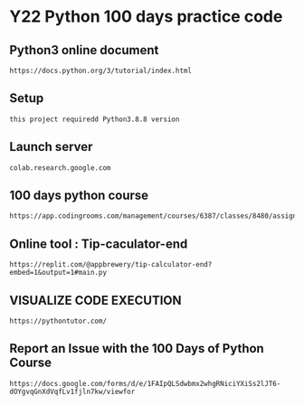 # Y22 Python 100 days practice code 

## Python3 online document
    https://docs.python.org/3/tutorial/index.html
## Setup 
    this project requiredd Python3.8.8 version

## Launch server
    colab.research.google.com

## 100 days python course
    https://app.codingrooms.com/management/courses/6387/classes/8480/assignments


## Online tool : Tip-caculator-end
    https://replit.com/@appbrewery/tip-calculator-end?embed=1&output=1#main.py

## VISUALIZE CODE EXECUTION
    https://pythontutor.com/
##  Report an Issue with the 100 Days of Python Course  
    https://docs.google.com/forms/d/e/1FAIpQLSdwbmx2whgRNiciYXiSs2lJT6-dOYgvqGnXdVqfLv1fjln7kw/viewfor